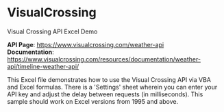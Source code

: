 # VisualCrossing
Visual Crossing API Excel Demo

**API Page**: https://www.visualcrossing.com/weather-api \
**Documentation**: https://www.visualcrossing.com/resources/documentation/weather-api/timeline-weather-api/

This Excel file demonstrates how to use the Visual Crossing API via VBA and Excel formulas. There is a 'Settings' sheet wherein you can enter your API key and adjust the delay between requests (in milliseconds). This sample should work on Excel versions from 1995 and above.  
